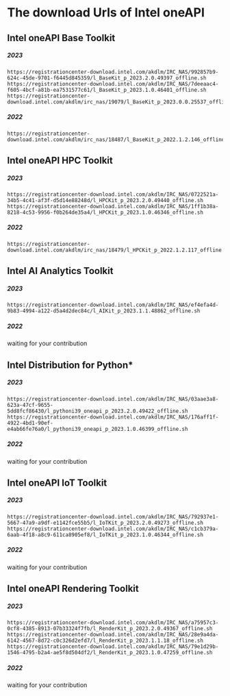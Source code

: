 # The download Urls of Intel oneAPI



## Intel oneAPI Base Toolkit 

##### 2023
```
https://registrationcenter-download.intel.com/akdlm/IRC_NAS/992857b9-624c-45de-9701-f6445d845359/l_BaseKit_p_2023.2.0.49397_offline.sh
https://registrationcenter-download.intel.com/akdlm/IRC_NAS/7deeaac4-f605-4bcf-a81b-ea7531577c61/l_BaseKit_p_2023.1.0.46401_offline.sh
https://registrationcenter-download.intel.com/akdlm/irc_nas/19079/l_BaseKit_p_2023.0.0.25537_offline.sh
```

##### 2022
```
https://registrationcenter-download.intel.com/akdlm/irc_nas/18487/l_BaseKit_p_2022.1.2.146_offline.sh
```


## Intel oneAPI HPC Toolkit 

##### 2023
```
https://registrationcenter-download.intel.com/akdlm/IRC_NAS/0722521a-34b5-4c41-af3f-d5d14e88248d/l_HPCKit_p_2023.2.0.49440_offline.sh
https://registrationcenter-download.intel.com/akdlm/IRC_NAS/1ff1b38a-8218-4c53-9956-f0b264de35a4/l_HPCKit_p_2023.1.0.46346_offline.sh
```

##### 2022
```
https://registrationcenter-download.intel.com/akdlm/irc_nas/18479/l_HPCKit_p_2022.1.2.117_offline.sh
```


## Intel AI Analytics Toolkit

##### 2023
```
https://registrationcenter-download.intel.com/akdlm/IRC_NAS/ef4efa4d-9b83-4994-a122-d5a4d2dec84c/l_AIKit_p_2023.1.1.48862_offline.sh
```

##### 2022
waiting for your contribution



## Intel Distribution for Python*

##### 2023
```
https://registrationcenter-download.intel.com/akdlm/IRC_NAS/03aae3a8-623a-47cf-9655-5dd8fcf86430/l_pythoni39_oneapi_p_2023.2.0.49422_offline.sh
https://registrationcenter-download.intel.com/akdlm/IRC_NAS/176aff1f-4922-4bd1-90ef-e4ab66fe76a0/l_pythoni39_oneapi_p_2023.1.0.46399_offline.sh
```

##### 2022
waiting for your contribution



## Intel oneAPI IoT Toolkit

##### 2023
```
https://registrationcenter-download.intel.com/akdlm/IRC_NAS/792937e1-5667-47a9-a9df-e1142fce55b5/l_IoTKit_p_2023.2.0.49273_offline.sh
https://registrationcenter-download.intel.com/akdlm/IRC_NAS/c1cb379a-6aab-4f18-a8c9-611ca8905ef8/l_IoTKit_p_2023.1.0.46344_offline.sh
```

##### 2022
waiting for your contribution



## Intel oneAPI Rendering Toolkit

##### 2023
```
https://registrationcenter-download.intel.com/akdlm/IRC_NAS/a75957c3-0cf8-4385-8913-07b33324f7fb/l_RenderKit_p_2023.2.0.49367_offline.sh
https://registrationcenter-download.intel.com/akdlm/IRC_NAS/28e9a4da-6142-4567-8d72-c0c326d2efd7/l_RenderKit_p_2023.1.1.18_offline.sh
https://registrationcenter-download.intel.com/akdlm/IRC_NAS/79e1d29b-1546-4795-b2a4-ae5f8d504df2/l_RenderKit_p_2023.1.0.47259_offline.sh
```

##### 2022
waiting for your contribution

